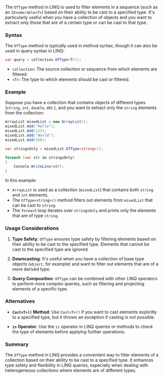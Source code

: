 The `OfType` method in LINQ is used to filter elements in a sequence (such as an `IEnumerable<T>`) based on their ability to be cast to a specified type. It's particularly useful when you have a collection of objects and you want to extract only those that are of a certain type or can be cast to that type.

### Syntax

The `OfType` method is typically used in method syntax, though it can also be used in query syntax in LINQ:

```csharp
var query = collection.OfType<T>();
```

- `collection`: The source collection or sequence from which elements are filtered.
- `<T>`: The type to which elements should be cast or filtered.

### Example

Suppose you have a collection that contains objects of different types (`string`, `int`, `double`, etc.), and you want to extract only the `string` elements from the collection:

```csharp
ArrayList mixedList = new ArrayList();
mixedList.Add("Hello");
mixedList.Add(123);
mixedList.Add("World");
mixedList.Add(456);

var stringsOnly = mixedList.OfType<string>();

foreach (var str in stringsOnly)
{
    Console.WriteLine(str);
}
```

In this example:
- `ArrayList` is used as a collection (`mixedList`) that contains both `string` and `int` elements.
- The `OfType<string>()` method filters out elements from `mixedList` that can be cast to `string`.
- The `foreach` loop iterates over `stringsOnly` and prints only the elements that are of type `string`.

### Usage Considerations

1. **Type Safety**: `OfType` ensures type safety by filtering elements based on their ability to be cast to the specified type. Elements that cannot be cast to the specified type are ignored.

2. **Downcasting**: It's useful when you have a collection of base type objects (`object`, for example) and want to filter out elements that are of a more derived type.

3. **Query Composition**: `OfType` can be combined with other LINQ operators to perform more complex queries, such as filtering and projecting elements of a specific type.

### Alternatives

- **`Cast<T>()` Method**: Use `Cast<T>()` if you want to cast elements explicitly to a specified type, but it throws an exception if casting is not possible.

- **`is` Operator**: Use the `is` operator in LINQ queries or methods to check the type of elements before applying further operations.

### Summary

The `OfType` method in LINQ provides a convenient way to filter elements of a collection based on their ability to be cast to a specified type. It enhances type safety and flexibility in LINQ queries, especially when dealing with heterogeneous collections where elements are of different types.